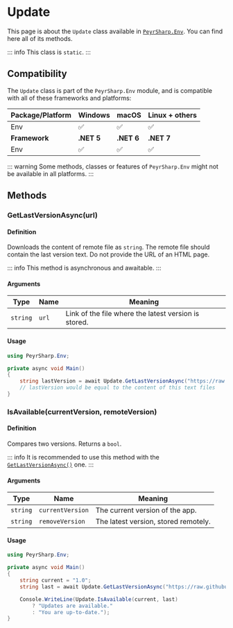 # Update

This page is about the `Update` class available in [`PeyrSharp.Env`](/env.md).
You can find here all of its methods.

::: info
This class is `static`.
:::

## Compatibility

The `Update` class is part of the `PeyrSharp.Env` module, and is compatible with all of these frameworks and platforms:

| Package/Platform | Windows    | macOS      | Linux + others |
| ---------------- | ---------- | ---------- | -------------- |
| Env              | ✅         | ✅         | ✅             |
| **Framework**    | **.NET 5** | **.NET 6** | **.NET 7**     |
| Env              | ✅         | ✅         | ✅             |

::: warning
Some methods, classes or features of `PeyrSharp.Env` might not be available in all platforms.
:::

## Methods

### GetLastVersionAsync(url)

#### Definition

Downloads the content of remote file as `string`. The remote file should contain the last version text. Do not provide the URL of an HTML page.

::: info
This method is asynchronous and awaitable.
:::

#### Arguments

| Type     | Name  | Meaning                                              |
| -------- | ----- | ---------------------------------------------------- |
| `string` | `url` | Link of the file where the latest version is stored. |

#### Usage

```c#
using PeyrSharp.Env;

private async void Main()
{
    string lastVersion = await Update.GetLastVersionAsync("https://raw.githubusercontent.com/DevyusCode/LeoCorp-Docs/master/Liens/Update%20System/LABS%20Experimental%20Console/version.txt");
    // lastVersion would be equal to the content of this text files
}
```

### IsAvailable(currentVersion, remoteVersion)

#### Definition

Compares two versions. Returns a `bool`.

::: info
It is recommended to use this method with the [`GetLastVersionAsync()`](#getlastversionasync-url) one.
:::

#### Arguments

| Type     | Name             | Meaning                              |
| -------- | ---------------- | ------------------------------------ |
| `string` | `currentVersion` | The current version of the app.      |
| `string` | `removeVersion`  | The latest version, stored remotely. |

#### Usage

```c#
using PeyrSharp.Env;

private async void Main()
{
    string current = "1.0";
    string last = await Update.GetLastVersionAsync("https://raw.githubusercontent.com/DevyusCode/LeoCorp-Docs/master/Liens/Update%20System/LABS%20Experimental%20Console/version.txt");

    Console.WriteLine(Update.IsAvailable(current, last)
        ? "Updates are available."
        : "You are up-to-date.");
}
```
